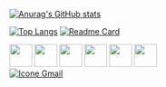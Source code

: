 [![Anurag's GitHub stats](https://github-readme-stats.vercel.app/api?username=henrique-jonck&count_private=true&show_icons=true&&theme=gruvbox)](https://github.com/anuraghazra/github-readme-stats)

[![Top Langs](https://github-readme-stats.vercel.app/api/top-langs/?username=henrique-jonck&layout=compact&theme=gruvbox)](https://github.com/anuraghazra/github-readme-stats)
[![Readme Card](https://github-readme-stats.vercel.app/api/pin/?username=anuraghazra&repo=github-readme-stats)](https://github.com/anuraghazra/github-readme-stats)

<div>
  <img width="40px" src="https://cdn.jsdelivr.net/gh/devicons/devicon/icons/c/c-original.svg" />
  <img width="40px" src="https://cdn.jsdelivr.net/gh/devicons/devicon/icons/csharp/csharp-original.svg" />
  <img width="40px" src="https://cdn.jsdelivr.net/gh/devicons/devicon/icons/html5/html5-original.svg" />
  <img width="40px" src="https://cdn.jsdelivr.net/gh/devicons/devicon/icons/css3/css3-original.svg" />
  <img width="40px" src="https://cdn.jsdelivr.net/gh/devicons/devicon/icons/javascript/javascript-original.svg" />
  <img width="40px" src="https://cdn.jsdelivr.net/gh/devicons/devicon/icons/mysql/mysql-original.svg" />
</div>

<div>
  <a href="mailto:jonckhenrique484@gmail.com" target="_blank"><img alt="Icone Gmail" src="https://img.shields.io/badge/Gmail-D14836?style=for-the-badge&logo=gmail&logoColor=white"></a>
</div>
